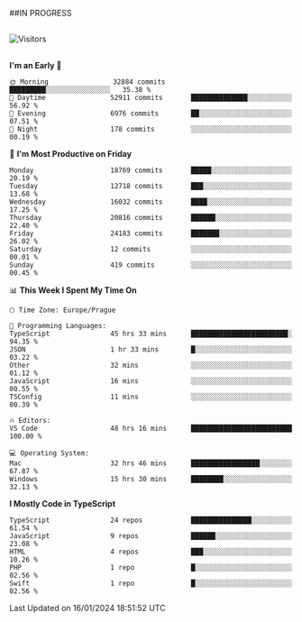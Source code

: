##IN PROGRESS
##
![Visitors](https://komarev.com/ghpvc/?username=petrbui&style=for-the-badge&label=Visitors+👀)



##
<!--
[![My GitHub stats](https://github-readme-stats.vercel.app/api?username=petrbui&theme=github_dark)](https://github.com/anuraghazra/github-readme-stats)

[![My wakatime stats](https://github-readme-stats.vercel.app/api/wakatime?username=petrbui&theme=github_dark)](https://github.com/anuraghazra/github-readme-stats)
-->
<!--START_SECTION:waka-->
**I'm an Early 🐤** 

```text
🌞 Morning                32884 commits       █████████░░░░░░░░░░░░░░░░   35.38 % 
🌆 Daytime                52911 commits       ██████████████░░░░░░░░░░░   56.92 % 
🌃 Evening                6976 commits        ██░░░░░░░░░░░░░░░░░░░░░░░   07.51 % 
🌙 Night                  178 commits         ░░░░░░░░░░░░░░░░░░░░░░░░░   00.19 % 
```
📅 **I'm Most Productive on Friday** 

```text
Monday                   18769 commits       █████░░░░░░░░░░░░░░░░░░░░   20.19 % 
Tuesday                  12718 commits       ███░░░░░░░░░░░░░░░░░░░░░░   13.68 % 
Wednesday                16032 commits       ████░░░░░░░░░░░░░░░░░░░░░   17.25 % 
Thursday                 20816 commits       ██████░░░░░░░░░░░░░░░░░░░   22.40 % 
Friday                   24183 commits       ███████░░░░░░░░░░░░░░░░░░   26.02 % 
Saturday                 12 commits          ░░░░░░░░░░░░░░░░░░░░░░░░░   00.01 % 
Sunday                   419 commits         ░░░░░░░░░░░░░░░░░░░░░░░░░   00.45 % 
```


📊 **This Week I Spent My Time On** 

```text
🕑︎ Time Zone: Europe/Prague

💬 Programming Languages: 
TypeScript               45 hrs 33 mins      ████████████████████████░   94.35 % 
JSON                     1 hr 33 mins        █░░░░░░░░░░░░░░░░░░░░░░░░   03.22 % 
Other                    32 mins             ░░░░░░░░░░░░░░░░░░░░░░░░░   01.12 % 
JavaScript               16 mins             ░░░░░░░░░░░░░░░░░░░░░░░░░   00.55 % 
TSConfig                 11 mins             ░░░░░░░░░░░░░░░░░░░░░░░░░   00.39 % 

🔥 Editors: 
VS Code                  48 hrs 16 mins      █████████████████████████   100.00 % 

💻 Operating System: 
Mac                      32 hrs 46 mins      █████████████████░░░░░░░░   67.87 % 
Windows                  15 hrs 30 mins      ████████░░░░░░░░░░░░░░░░░   32.13 % 
```

**I Mostly Code in TypeScript** 

```text
TypeScript               24 repos            ███████████████░░░░░░░░░░   61.54 % 
JavaScript               9 repos             ██████░░░░░░░░░░░░░░░░░░░   23.08 % 
HTML                     4 repos             ███░░░░░░░░░░░░░░░░░░░░░░   10.26 % 
PHP                      1 repo              █░░░░░░░░░░░░░░░░░░░░░░░░   02.56 % 
Swift                    1 repo              █░░░░░░░░░░░░░░░░░░░░░░░░   02.56 % 
```




 Last Updated on 16/01/2024 18:51:52 UTC
<!--END_SECTION:waka-->
